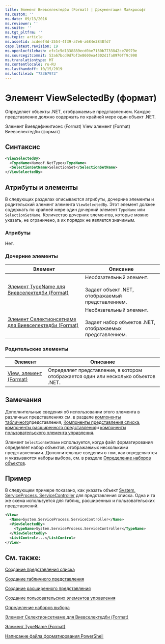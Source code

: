 ```yaml
---
title: Элемент Виевселектедби (Format) | Документация Майкрософт
ms.custom: ''
ms.date: 09/13/2016
ms.reviewer: ''
ms.suite: ''
ms.tgt_pltfrm: ''
ms.topic: article
ms.assetid: acdeef4d-3554-4f39-a7e6-a684e3848fd7
caps.latest.revision: 19
ms.openlocfilehash: efc1c5d1338889ecd0be7150b7733842ce78979e
ms.sourcegitcommit: 52a67bcd9d7bf3e8600ea4302d1fa8970ff9c998
ms.translationtype: MT
ms.contentlocale: ru-RU
ms.lasthandoff: 10/15/2019
ms.locfileid: "72367973"
---
```

# <a name="viewselectedby-element-format"></a>Элемент ViewSelectedBy (формат)

Определяет объекты .NET, отображаемые представлением. Каждое представление должно содержать по крайней мере один объект .NET.

Элемент Виевдефинитионс (Format) View элемент (Format) Виевселектедби (формат)

## <a name="syntax"></a>Синтаксис

```xml
<ViewSelectedBy>
  <TypeName>Nameof.NetType</TypeName>
  <SelectionSetName>SelectionSet</SelectionSetName>
</ViewSelectedBy>
```

## <a name="attributes-and-elements"></a>Атрибуты и элементы

В следующих разделах описываются атрибуты, дочерние элементы и родительский элемент элемента `ViewSelectedBy`. Этот элемент должен содержать по крайней мере один дочерний элемент `TypeName` или `SelectionSetName`. Количество дочерних элементов, которые можно указать, не ограничено, а их порядок не является значимым.

### <a name="attributes"></a>Атрибуты

Нет.

### <a name="child-elements"></a>Дочерние элементы

|Элемент|Описание|
|-------------|-----------------|
|[Элемент TypeName для Виевселектедби (Format)](./typename-element-for-viewselectedby-format.md)|Необязательный элемент.<br /><br /> Задает объект .NET, отображаемый представлением.|
|[Элемент Селектионсетнаме для Виевселектедби (Format)](./selectionsetname-element-for-viewselectedby-format.md)|Необязательный элемент.<br /><br /> Задает набор объектов .NET, отображаемых представлением.|

### <a name="parent-elements"></a>Родительские элементы

|Элемент|Описание|
|-------------|-----------------|
|[View, элемент (Format)](./view-element-format.md)|Определяет представление, в котором отображается один или несколько объектов .NET.|

## <a name="remarks"></a>Замечания

Дополнительные сведения об использовании этого элемента в различных представлениях см. в разделе [компоненты табличного](./creating-a-table-view.md)представления, [Компоненты представления списка](./creating-a-list-view.md), [компоненты расширенного представления](./creating-a-wide-view.md)и [компоненты пользовательского элемента управления](./creating-custom-controls.md).

Элемент `SelectionSetName` используется, когда файл форматирования определяет набор объектов, отображаемых несколькими представлениями. Дополнительные сведения о том, как определяются и указываются наборы выбора, см. в разделе [Определение наборов объектов](./defining-selection-sets.md).

## <a name="example"></a>Пример

В следующем примере показано, как указать объект [System. ServiceProcess. ServiceController](/dotnet/api/System.ServiceProcess.ServiceController) для представления списка. Одна и та же схема используется для таблиц, расширенных и пользовательских представлений.

```xml
<View>
  <Name>System.ServiceProcess.ServiceController</Name>
  <ViewSelectedBy>
    <TypeName>System.ServiceProcess.ServiceController</TypeName>
  </ViewSelectedBy>
  <ListControl>...</ListControl>
</View>
```

## <a name="see-also"></a>См. также:

[Создание представления списка](./creating-a-list-view.md)

[Создание табличного представления](./creating-a-table-view.md)

[Создание расширенного представления](./creating-a-wide-view.md)

[Создание пользовательских элементов управления](./creating-custom-controls.md)

[Определение наборов выбора](./defining-selection-sets.md)

[Элемент Селектионсетнаме для Виевселектедби (Format)](./selectionsetname-element-for-viewselectedby-format.md)

[Элемент TypeName (Format)](./typename-element-for-viewselectedby-format.md)

[Написание файла форматирования PowerShell](./writing-a-powershell-formatting-file.md)
